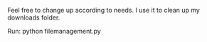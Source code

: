 Feel free to change up according to needs. I use it to clean up my downloads folder.

Run: python filemanagement.py
